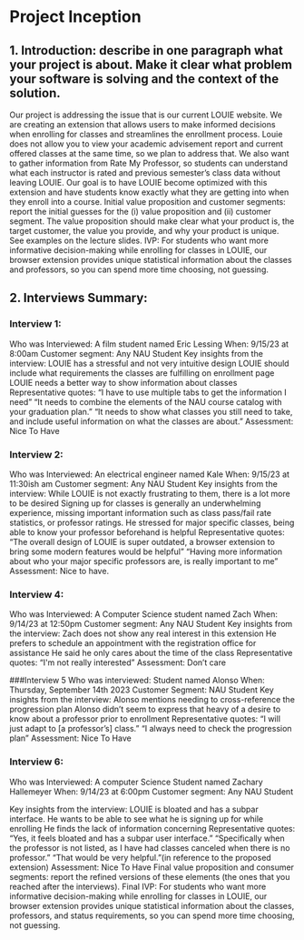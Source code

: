 # Project Inception
## 1. Introduction: describe in one paragraph what your project is about. Make it clear what problem your software is solving and the context of the solution.
Our project is addressing the issue that is our current LOUIE website. We are creating an extension that allows users to make informed decisions when enrolling for classes and streamlines the enrollment process. Louie does not allow you to view your academic advisement report and current offered classes at the same time, so we plan to address that. We also want to gather information from Rate My Professor, so students can understand what each instructor is rated and previous semester’s class data without leaving LOUIE. Our goal is to have LOUIE become optimized with this extension and have students know exactly what they are getting into when they enroll into a course.
Initial value proposition and customer segments: report the initial guesses for the (i) value proposition and (ii) customer segment. The value proposition should make clear what your product is, the target customer, the value you provide, and why your product is unique. See examples on the lecture slides.
IVP: 
For students who want more informative decision-making while enrolling for classes in LOUIE, our browser extension provides unique statistical information about the classes and professors, so you can spend more time choosing, not guessing. 
## 2. Interviews Summary: 
### Interview 1:
Who was Interviewed: A film student named Eric Lessing
When: 9/15/23 at 8:00am
Customer segment: Any NAU Student
Key insights from the interview:
LOUIE has a stressful and not very intuitive design
LOUIE should include what requirements the classes are fulfilling on enrollment page
LOUIE needs a better way to show information about classes
Representative quotes:
“I have to use multiple tabs to get the information I need”
“It needs to combine the elements of the NAU course catalog with your graduation plan.”
“It needs to show what classes you still need to take, and include useful information on what the classes are about.”
Assessment: Nice To Have 

### Interview 2: 
Who was Interviewed: An electrical engineer named Kale
When: 9/15/23 at 11:30ish am
Customer segment: Any NAU Student 
Key insights from the interview: 
While LOUIE is not exactly frustrating to them, there is a lot more to be desired
Signing up for classes is generally an underwhelming experience, missing important information such as class pass/fail rate statistics, or professor ratings.
He stressed for major specific classes, being able to know your professor beforehand is helpful
Representative quotes: 
“The overall design of LOUIE is super outdated, a browser extension to bring some modern features would be helpful”
“Having more information about who your major specific professors are, is really important to me” 
Assessment: Nice to have.

### Interview 4:
Who was Interviewed: A Computer Science student named Zach
When: 9/14/23 at 12:50pm
Customer segment: Any NAU Student
Key insights from the interview:
Zach does not show any real interest in this extension
He prefers to schedule an appointment with the registration office for assistance
He said he only cares about the time of the class
Representative quotes:
“I'm not really interested”
Assessment: Don’t care

###Interview 5
Who was interviewed: Student named Alonso
When: Thursday, September 14th 2023
Customer Segment: NAU Student
Key insights from the interview:
Alonso mentions needing to cross-reference the progression plan
Alonso didn’t seem to express that heavy of a desire to know about a professor prior to enrollment
Representative quotes:
“I will just adapt to [a professor’s] class.”
“I always need to check the progression plan”
Assessment: Nice To Have 
### Interview 6:
Who was Interviewed: A computer Science Student named Zachary Hallemeyer
When: 9/14/23 at 6:00pm
Customer segment: Any NAU Student


Key insights from the interview:
LOUIE is bloated and has a subpar interface.
He wants to be able to see what he is signing up for while enrolling
He finds the lack of information concerning
Representative quotes:
“Yes, it feels bloated and has a subpar user interface.”
“Specifically when the professor is not listed, as I have had classes canceled when there is no professor.”
“That would be very helpful.”(in reference to the proposed extension)
Assessment: Nice To Have 
Final value proposition and consumer segments: report the refined versions of these elements (the ones that you reached after the interviews). 
Final IVP: For students who want more informative decision-making while enrolling for classes in LOUIE, our browser extension provides unique statistical information about the classes, professors, and status requirements, so you can spend more time choosing, not guessing. 

